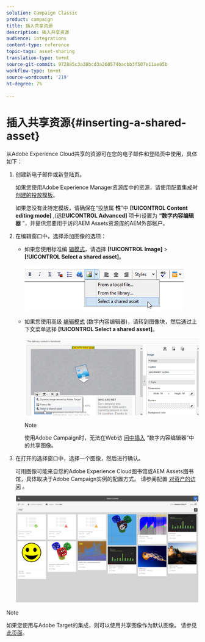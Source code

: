 ```yaml
---
solution: Campaign Classic
product: campaign
title: 插入共享资源
description: 插入共享资源
audience: integrations
content-type: reference
topic-tags: asset-sharing
translation-type: tm+mt
source-git-commit: 972885c3a38bcd3a260574bacbb3f507e11ae05b
workflow-type: tm+mt
source-wordcount: '219'
ht-degree: 7%

---
```



# 插入共享资源{#inserting-a-shared-asset}

从Adobe Experience Cloud共享的资源可在您的电子邮件和登陆页中使用，具体如下：

1. 创建新电子邮件或新登陆页。

   如果您使用Adobe Experience Manager资源库中的资源，请使用配置集成时 [创建的投放模板](../../integrations/using/configuring-access-to-assets.md#integrating-with-aem-assets)。

   如果您没有此特定模板，请确保在“投放属 **性**”中 **[!UICONTROL Content editing mode]** ,(选&#x200B;**[!UICONTROL Advanced]** 项卡)设置为 **“数字内容编辑器** ”，并提供您要用于访问AEM Assets资源库的AEM外部帐户。

1. 在编辑窗口中，选择添加图像的选项：

   * 如果您使用标准编 [辑模式](../../delivery/using/defining-the-email-content.md#adding-images)，请选择 **[!UICONTROL Image]** > **[!UICONTROL Select a shared asset]**。

      ![](assets/dam_insert_image_standard.png)

   * 如果您使用高级 [编辑模式](../../web/using/about-campaign-html-editor.md) (数字内容编辑器)，请转到图像块，然后通过上下文菜单选择 **[!UICONTROL Select a shared asset]**。

      ![](assets/dam_insert_image_dce.png)

      >[!NOTE]
      >
      >使用Adobe Campaign时，无法在Web访 [问中插入](../../platform/using/adobe-campaign-workspace.md#console-and-web-access) “数字内容编辑器”中的共享图像。

1. 在打开的选择窗口中，选择一个图像，然后进行确认。

   可用图像可能来自您的Adobe Experience Cloud图书馆或AEM Assets图书馆，具体取决于Adobe Campaign实例的配置方式。 请参阅配置 [对资产的访问](../../integrations/using/configuring-access-to-assets.md) 。

   ![](assets/dam_shared_image_selection.png)

>[!NOTE]
>
>如果您使用与Adobe Target的集成，则可以使用共享图像作为默认图像。 请参见[此页面](../../integrations/using/integrating-with-adobe-target.md)。

